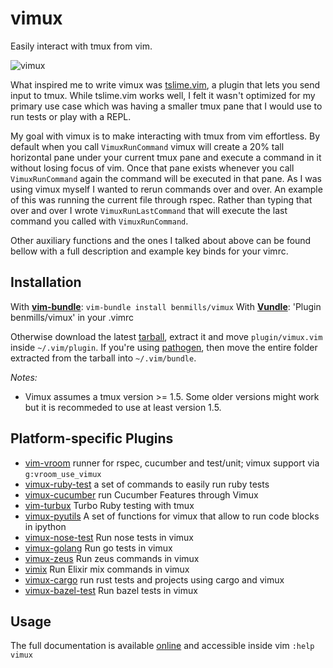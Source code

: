 # vimux

Easily interact with tmux from vim.

![vimux](https://www.braintreepayments.com/blog/content/images/blog/vimux3.png)

What inspired me to write vimux was [tslime.vim](https://github.com/kikijump/tslime.vim), a plugin that lets you send input to tmux. While tslime.vim works well, I felt it wasn't optimized for my primary use case which was having a smaller tmux pane that I would use to run tests or play with a REPL.

My goal with vimux is to make interacting with tmux from vim effortless. By default when you call `VimuxRunCommand` vimux will create a 20% tall horizontal pane under your current tmux pane and execute a command in it without losing focus of vim. Once that pane exists whenever you call `VimuxRunCommand` again the command will be executed in that pane. As I was using vimux myself I wanted to rerun commands over and over. An example of this was running the current file through rspec. Rather than typing that over and over I wrote `VimuxRunLastCommand` that will execute the last command you called with `VimuxRunCommand`.

Other auxiliary functions and the ones I talked about above can be found bellow with a full description and example key binds for your vimrc.

## Installation

With **[vim-bundle](https://github.com/benmills/vim-bundle)**: `vim-bundle install benmills/vimux`
With **[Vundle](https://github.com/gmarik/Vundle.vim)**: 'Plugin benmills/vimux' in your .vimrc

Otherwise download the latest [tarball](https://github.com/benmills/vimux/tarball/master), extract it and move `plugin/vimux.vim` inside `~/.vim/plugin`. If you're using [pathogen](https://github.com/tpope/vim-pathogen), then move the entire folder extracted from the tarball into `~/.vim/bundle`.

_Notes:_ 

* Vimux assumes a tmux version >= 1.5. Some older versions might work but it is recommeded to use at least version 1.5.

## Platform-specific Plugins

* [vim-vroom](https://github.com/skalnik/vim-vroom) runner for rspec, cucumber and test/unit; vimux support via `g:vroom_use_vimux`
* [vimux-ruby-test](https://github.com/pgr0ss/vimux-ruby-test) a set of commands to easily run ruby tests
* [vimux-cucumber](https://github.com/cloud8421/vimux-cucumber) run Cucumber Features through Vimux
* [vim-turbux](https://github.com/jgdavey/vim-turbux) Turbo Ruby testing with tmux
* [vimux-pyutils](https://github.com/julienr/vimux-pyutils) A set of functions for vimux that allow to run code blocks in ipython
* [vimux-nose-test](https://github.com/pitluga/vimux-nose-test) Run nose tests in vimux
* [vimux-golang](https://github.com/benmills/vimux-golang) Run go tests in vimux
* [vimux-zeus](https://github.com/jingweno/vimux-zeus) Run zeus commands in vimux
* [vimix](https://github.com/spiegela/vimix) Run Elixir mix commands in vimux
* [vimux-cargo](https://github.com/jtdowney/vimux-cargo) run rust tests and projects using cargo and vimux
* [vimux-bazel-test](https://github.com/pgr0ss/vimux-bazel-test) Run bazel tests in vimux

## Usage

The full documentation is available [online](https://raw.github.com/benmills/vimux/master/doc/vimux.txt) and accessible inside vim `:help vimux`
